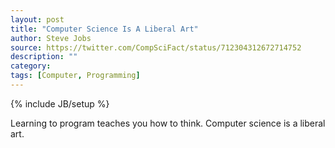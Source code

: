 ```yaml
---
layout: post
title: "Computer Science Is A Liberal Art"
author: Steve Jobs
source: https://twitter.com/CompSciFact/status/712304312672714752
description: ""
category:
tags: [Computer, Programming]
---
```

{% include JB/setup %}

Learning to program teaches you how to think. Computer science is a liberal art.
